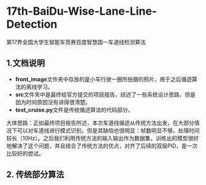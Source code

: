 # 17th-BaiDu-Wise-Lane-Line-Detection
第17界全国大学生智能车竞赛百度智慧国一车道线检测算法



## 1.文档说明

- **front_image**文件夹中存放的是小车行驶一圈所拍摄的照片，用于之后循迹算法的离线学习。
- **src**文件夹中是最终给官方提交的项目报告，综述了一些系统设计思路，但是因为时间原因没有讲得很清楚。
- **test_cruise.py**文件是传统循迹算法的代码部分。



大体思路：正如最终项目报告所述，本次车道线循迹从传统方法出发，在大部分情况下可以对车道线进行模式识别，但是其缺陷也很明显：帧数明显不够，处理时间较长（10Hz）。之后我们利用传统方法的输入输出作为数据集，训练出的模型很好地解决了这个问题，并且结合了传统方法的优点，对齐了后续的双层PID，是一次比较好的尝试。



## 2. 传统部分算法

